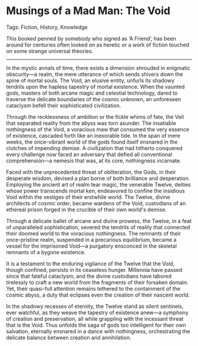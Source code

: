# Musings of a Mad Man: The Void

Tags: Fiction, History, Knowledge

This booked penned by somebody who signed as ‘A Friend’, has been around for centuries often looked on as heretic or a work of fiction touched on some strange universal theories.

---

In the mystic annals of time, there exists a dimension shrouded in enigmatic obscurity—a realm, the mere utterance of which sends shivers down the spine of mortal souls. The Void, an elusive entity, unfurls its shadowy tendrils upon the hapless tapestry of mortal existence. When the vaunted gods, masters of both arcane magic and celestial technology, dared to traverse the delicate boundaries of the cosmic unknown, an unforeseen cataclysm befell their sophisticated civilization.

Through the recklessness of ambition or the fickle whims of fate, the Veil that separated reality from the abyss was torn asunder. The insatiable nothingness of the Void, a voracious maw that consumed the very essence of existence, cascaded forth like an inexorable tide. In the span of mere weeks, the once-vibrant world of the gods found itself ensnared in the clutches of impending demise. A civilization that had hitherto conquered every challenge now faced an adversary that defied all conventional comprehension—a nemesis that was, at its core, nothingness incarnate.

Faced with the unprecedented threat of obliteration, the Gods, in their desperate wisdom, devised a plan borne of both brilliance and desperation. Employing the ancient art of realm tear magic, the venerable Twelve, deities whose power transcends mortal ken, endeavored to confine the insidious Void within the vestiges of their erstwhile world. The Twelve, divine architects of cosmic order, became wardens of the Void, custodians of an ethereal prison forged in the crucible of their own world's demise.

Through a delicate ballet of arcane and divine prowess, the Twelve, in a feat of unparalleled sophistication, severed the tendrils of reality that connected their doomed world to the voracious nothingness. The remnants of their once-pristine realm, suspended in a precarious equilibrium, became a vessel for the imprisoned Void—a purgatory ensconced in the skeletal remnants of a bygone existence.

It is a testament to the enduring vigilance of the Twelve that the Void, though confined, persists in its ceaseless hunger. Millennia have passed since that fateful cataclysm, and the divine custodians have labored tirelessly to craft a new world from the fragments of their forsaken domain. Yet, their quasi-full attention remains tethered to the containment of the cosmic abyss, a duty that eclipses even the creation of their nascent world.

In the shadowy recesses of eternity, the Twelve stand as silent sentinels, ever watchful, as they weave the tapestry of existence anew—a symphony of creation and preservation, all while grappling with the incessant threat that is the Void. Thus unfolds the saga of gods too intelligent for their own salvation, eternally ensnared in a dance with nothingness, orchestrating the delicate balance between creation and annihilation.